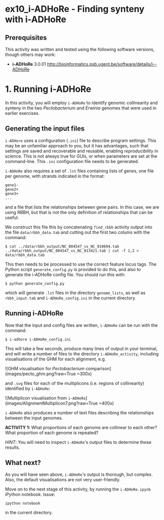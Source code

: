 # ex10_i-ADHoRe - Finding synteny with i-ADHoRe

## Prerequisites

This activity was written and tested using the following software versions, though others may work:

* **i-ADHoRe** 3.0.01 <http://bioinformatics.psb.ugent.be/software/details/i--ADHoRe>

# 1. Running i-ADHoRe

In this activity, you will employ `i-ADHoRe` to identify genomic collinearity and synteny in the two *Pectobacterium* and *Erwinia* genomes that were used in earlier exercises.

## Generating the input files

`i-ADHore` uses a configuration (`.ini`) file to describe program settings. This may be an unfamiliar approach to you, but it has advantages, such that settings are saved and recoverable and reusable, enabling *reproducibility* in science. This is not always true for GUIs, or when parameters are set at the command-line. This `.ini` configuration file needs to be generated.

`i-ADHoRe` also requires a set of `.lst` files containing lists of genes, one file per genome, with strands indicated in the format:

```
gene1-
gene2+
gene3+
...
```

and a file that lists the relationships between gene pairs. In this case, we are using RBBH, but that is not the only definition of relationships that can be useful. 

We construct this file this by concatenating `find_rbbh` activity output into the file `data/rbbh_data.tab` and cutting out the first two colums with the command:

```
$ cat ../data/rbbh_output/NC_004547_vs_NC_010694.tab ../data/rbbh_output/NC_004547_vs_NC_013421.tab | cut -f 1,2 > data/rbbh_data.tab
```

This then needs to be processed to use the correct feature locus tags. The Python script `generate_config.py` is provided to do this, and also to generate the i-ADHoRe config file. You should run this with:

```
$ python generate_config.py
```

which will generate `.lst` files in the directory `genome_lists`, as well as `rbbh_input.tab` and `i-ADHoRe_config.ini` in the current directory.

## Running i-ADHoRe

Now that the input and config files are written, `i-ADHoRe` can be run with the command:

```
$ i-adhore i-ADHoRe_config.ini
```

This will take a few seconds, produce many lines of output in your terminal, and will write a number of files to the directory `i-ADHoRe_activity`, including visualisations of the GHM for each alignment, e.g.

![GHM visualisation for *Pectobacterium* comparison](images/pecto_ghm.png?raw=True =300x)

and `.svg` files for each of the multiplicons (i.e. regions of collinearity) identified by `i-ADHoRe`:

![Multiplicon visualisation from `i-ADHoRe`](images/AlignmentMultiplicon7.png?raw=True =400x)

`i-ADHoRe` also produces a number of text files describing the relationships between the input genomes.

**ACTIVITY 1:** What proportions of each genome are collinear to each other? What proportion of each genome is repeated?

*HINT*: You will need to inspect `i-ADHoRe`'s output files to determine these results.

## What next?

As you will have seen above, `i-ADHoRe`'s output is thorough, but complex. Also, the default visualisations are not very user-friendly.

Move on to the next stage of this activity, by running the `i-ADHoRe.ipynb` iPython notebook. Issue:

```
ipython notebook
```

in the current directory.


